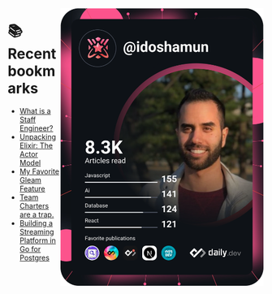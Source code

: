 <a href="https://app.daily.dev/idoshamun"><img src="https://raw.githubusercontent.com/idoshamun/idoshamun/devcard/devcard.svg" align='right' width="400" alt="Ido Shamun's Dev Card"/></a>

# 📚 Recent bookmarks
<!-- BOOKMARKS:START -->
- [What is a Staff Engineer?](https://app.daily.dev/posts/KLAjkyTsz?utm_source=rss&utm_medium=bookmarks&utm_campaign=28849d86070e4c099c877ab6837c61f0)
- [Unpacking Elixir: The Actor Model](https://app.daily.dev/posts/b9AFxatrI?utm_source=rss&utm_medium=bookmarks&utm_campaign=28849d86070e4c099c877ab6837c61f0)
- [My Favorite Gleam Feature](https://app.daily.dev/posts/YK9IIBNpr?utm_source=rss&utm_medium=bookmarks&utm_campaign=28849d86070e4c099c877ab6837c61f0)
- [Team Charters are a trap.](https://app.daily.dev/posts/oOTLcKk1q?utm_source=rss&utm_medium=bookmarks&utm_campaign=28849d86070e4c099c877ab6837c61f0)
- [Building a Streaming Platform in Go for Postgres](https://app.daily.dev/posts/fiWUSLXLM?utm_source=rss&utm_medium=bookmarks&utm_campaign=28849d86070e4c099c877ab6837c61f0)
<!-- BOOKMARKS:END -->
